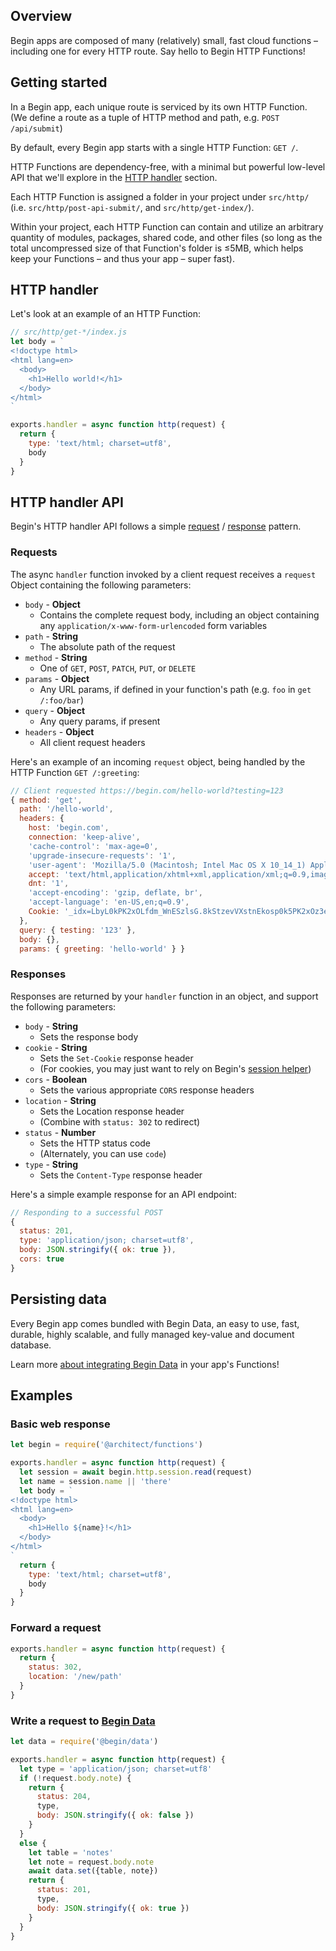 ## Overview

Begin apps are composed of many (relatively) small, fast cloud functions – including one for every HTTP route. Say hello to Begin HTTP Functions!


## Getting started

In a Begin app, each unique route is serviced by its own HTTP Function. (We define a route as a tuple of HTTP method and path, e.g. `POST /api/submit`) 

By default, every Begin app starts with a single HTTP Function: `GET /`.

HTTP Functions are dependency-free, with a minimal but powerful low-level API that we'll explore in the [HTTP handler](#http-handler) section.

Each HTTP Function is assigned a folder in your project under `src/http/` (i.e. `src/http/post-api-submit/`, and `src/http/get-index/`).

Within your project, each HTTP Function can contain and utilize an arbitrary quantity of modules, packages, shared code, and other files (so long as the total uncompressed size of that Function's folder is ≤5MB, which helps keep your Functions – and thus your app – super fast).


## HTTP handler

Let's look at an example of an HTTP Function:

```javascript
// src/http/get-*/index.js
let body = `
<!doctype html>
<html lang=en>
  <body>
    <h1>Hello world!</h1>
  </body>
</html>
`

exports.handler = async function http(request) {
  return {
    type: 'text/html; charset=utf8',
    body
  }
}
```


## HTTP handler API

Begin's HTTP handler API follows a simple [request](#requests) / [response](#responses) pattern.


### Requests

The async `handler` function invoked by a client request receives a `request` Object containing the following parameters:

- `body` - **Object**
  - Contains the complete request body, including an object containing any `application/x-www-form-urlencoded` form variables
- `path` - **String**
  - The absolute path of the request
- `method` - **String**
  - One of `GET`, `POST`, `PATCH`, `PUT`, or `DELETE`
- `params` - **Object**
  - Any URL params, if defined in your function's path (e.g. `foo` in `get /:foo/bar`)
- `query` - **Object**
  - Any query params, if present
- `headers` - **Object**
  - All client request headers

Here's an example of an incoming `request` object, being handled by the HTTP Function `GET /:greeting`:

```javascript
// Client requested https://begin.com/hello-world?testing=123
{ method: 'get',
  path: '/hello-world',
  headers: {
    host: 'begin.com',
    connection: 'keep-alive',
    'cache-control': 'max-age=0',
    'upgrade-insecure-requests': '1',
    'user-agent': 'Mozilla/5.0 (Macintosh; Intel Mac OS X 10_14_1) AppleWebKit/537.36 (KHTML, like Gecko) Chrome/70.0.3538.110 Safari/537.36',
    accept: 'text/html,application/xhtml+xml,application/xml;q=0.9,image/webp,image/apng,*/*;q=0.8',
    dnt: '1',
    'accept-encoding': 'gzip, deflate, br',
    'accept-language': 'en-US,en;q=0.9',
    Cookie: '_idx=LbyL0kPK2xOLfdm_WnESzlsG.8kStzevVXstnEkosp0k5PK2xOz3e820NtoEx1b3VXnEC8'
  },
  query: { testing: '123' },
  body: {},
  params: { greeting: 'hello-world' } }
```


### Responses

Responses are returned by your `handler` function in an object, and support the following parameters:

- `body` - **String**
  - Sets the response body
- `cookie` - **String**
  - Sets the `Set-Cookie` response header
  - (For cookies, you may just want to rely on Begin's [session helper](/en/functions/sessions/))
- `cors` - **Boolean**
  - Sets the various appropriate `CORS` response headers
- `location` - **String**
  - Sets the Location response header
  - (Combine with `status: 302` to redirect)
- `status` - **Number**
  - Sets the HTTP status code
  - (Alternately, you can use `code`)
- `type` - **String**
  - Sets the `Content-Type` response header


Here's a simple example response for an API endpoint:

```javascript
// Responding to a successful POST
{
  status: 201,
  type: 'application/json; charset=utf8',
  body: JSON.stringify({ ok: true }),
  cors: true
}
```


## Persisting data

Every Begin app comes bundled with Begin Data, an easy to use, fast, durable, highly scalable, and fully managed key-value and document database.

Learn more [about integrating Begin Data](/en/data/begin-data/) in your app's Functions!


## Examples

### Basic web response

```js
let begin = require('@architect/functions')

exports.handler = async function http(request) {
  let session = await begin.http.session.read(request)
  let name = session.name || 'there'
  let body = `
<!doctype html>
<html lang=en>
  <body>
    <h1>Hello ${name}!</h1>
  </body>
</html>
`
  return {
    type: 'text/html; charset=utf8',
    body
  }
}
```

### Forward a request

```js
exports.handler = async function http(request) {
  return {
    status: 302,
    location: '/new/path'
  }
}
```

### Write a request to [Begin Data](/en/data/begin-data/)

```js
let data = require('@begin/data')

exports.handler = async function http(request) {
  let type = 'application/json; charset=utf8'
  if (!request.body.note) {
    return {
      status: 204,
      type,
      body: JSON.stringify({ ok: false })
    }
  }
  else {
    let table = 'notes'
    let note = request.body.note
    await data.set({table, note})
    return {
      status: 201,
      type,
      body: JSON.stringify({ ok: true })
    }
  }
}
```
